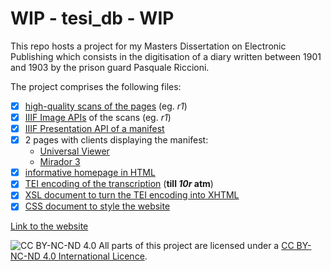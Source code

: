 # WIP - tesi_db - WIP

This repo hosts a project for my Masters Dissertation on Electronic Publishing which consists in the digitisation of a diary written between 1901 and 1903 by the prison guard Pasquale Riccioni.  

The project comprises the following files:  
  
- [x] [high-quality scans of the pages](https://iiif.archivelab.org/iiif/tesi_db_1r/full/full/0/default.jpg) (eg. *r1*)  
- [x] [IIIF Image APIs](https://iiif.archivelab.org/iiif/tesi_db_1r/info.json) of the scans (eg. *r1*)  
- [x] [IIIF Presentation API of a manifest](/tesi_db_manifest.json)  
- [x] 2 pages with clients displaying the manifest:  
  - [Universal Viewer](/tesi_db_uv.html)  
  - [Mirador 3](/tesi_db_mira.html)  
- [x] [informative homepage in HTML](/tesi_db_homepage.html)  
- [x] [TEI encoding of the transcription](/tesi_db_text.xml) (**till *10r* atm**)  
- [x] [XSL document to turn the TEI encoding into XHTML](/tesi_db_transfo.xsl)  
- [x] [CSS document to style the website](/tesi_db_style.css)  
  
[Link to the website](https://dariobaldini98.github.io/tesi_db/tesi_db_homepage.html)  
  
![CC BY-NC-ND 4.0](https://i.creativecommons.org/l/by-nc-nd/4.0/88x31.png) All parts of this project are licensed under a [CC BY-NC-ND 4.0 International Licence](https://creativecommons.org/licenses/by-nc-nd/4.0/deed.en).
